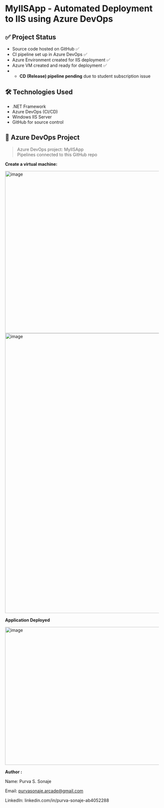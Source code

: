# MyIISApp - Automated Deployment to IIS using Azure DevOps

## ✅ Project Status

- Source code hosted on GitHub ✅
- CI pipeline set up in Azure DevOps ✅
- Azure Environment created for IIS deployment ✅
- Azure VM created and ready for deployment ✅
- - **CD (Release) pipeline pending** due to student subscription issue 


## 🛠️ Technologies Used
- .NET Framework
- Azure DevOps (CI/CD)
- Windows IIS Server
- GitHub for source control


## 🔗 Azure DevOps Project
> Azure DevOps project: MyIISApp  
> Pipelines connected to this GitHub repo


**Create a virtual machine:**

<img width="940" height="529" alt="image" src="https://github.com/user-attachments/assets/d56df7da-881d-4133-b01a-0f1dc8d6bd6c" />


<img width="1919" height="913" alt="image" src="https://github.com/user-attachments/assets/b1add36b-895f-4875-a6c0-497ba1096aad" />


**Application Deployed**

<img width="940" height="450" alt="image" src="https://github.com/user-attachments/assets/5b8d5b78-f15b-4aac-8b4a-6ab0a3fd222a" />


**Author :**    

Name: Purva S. Sonaje

Email: purvasonaje.arcade@gmail.com

LinkedIn: linkedin.com/in/purva-sonaje-ab4052288



